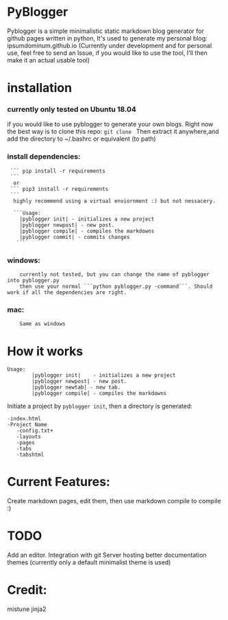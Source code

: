 # PyBlogger
Pyblogger is a simple minimalistic static markdown blog generator for github pages written in python, It's used to generate my personal blog: ipsumdominum.github.io
(Currently under development and for personal use, feel free to send an Issue, if you would like to use the tool, I'll then make it an actual usable tool)
# installation
  ### currently only tested on Ubuntu 18.04 
  if you would like to use pyblogger to generate your own blogs. Right now the best way is to clone this repo:
  ```git clone ```
  Then extract it anywhere,and add the directory to ~/.bashrc or equivalent (to path)
  ### install dependencies:
     ``` pip install -r requirements
     ```
      or
     ``` pip3 install -r requirements 
     ```
      highly recommend using a virtual enviornment :) but not nessacery.
      
      ```Usage: 
        |pyblogger init| - initializes a new project
        |pyblogger newpost| - new post.
        |pyblogger compile| - compiles the markdowns
        |pyblogger commit| - commits changes
       ```
  ### windows:
        currently not tested, but you can change the name of pyblogger into pyblogger.py
        then use your normal ```python pyblogger.py -command```. Should work if all the dependencies are right.
  ### mac:
        Same as windows
# How it works
```code
Usage: 
        |pyblogger init|    - initializes a new project
        |pyblogger newpost| - new post.
        |pyblogger newtab| - new tab.
        |pyblogger compile| - compiles the markdowns
```
Initiate a project by ```pyblogger init```, then a directory is generated:
```
-index.html
-Project Name
   -config.txt+
   -layouts
   -pages
   -tabs
   -tabshtml
```
# Current Features:
   Create markdown pages, edit them, then use markdown compile to compile :)
   
# TODO
  Add an editor.
  Integration with git
  Server hosting
  better documentation
  themes (currently only a default minimalist theme is used)
# Credit:
  mistune
  jinja2
